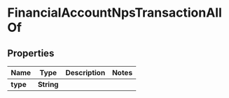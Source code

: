 

# FinancialAccountNpsTransactionAllOf


## Properties

| Name | Type | Description | Notes |
|------------ | ------------- | ------------- | -------------|
|**type** | **String** |  |  |



